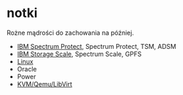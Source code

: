 # notki
Rożne mądrości do zachowania na później.

- [IBM Spectrum Protect](ISP/README.md), Spectrum Protect, TSM, ADSM 
- [IBM Storage Scale](GPFS/README.md), Spectrum Scale, GPFS
- [Linux](LNX/README.md)
- Oracle
- Power
- [KVM/Qemu/LibVirt](virt/README.md)
